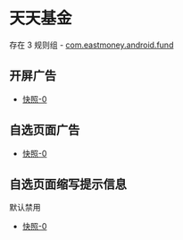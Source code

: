# 天天基金

存在 3 规则组 - [com.eastmoney.android.fund](/src/apps/com.eastmoney.android.fund.ts)

## 开屏广告

- [快照-0](https://i.gkd.li/import/12781533)

## 自选页面广告

- [快照-0](https://i.gkd.li/import/import/12642387)

## 自选页面缩写提示信息

默认禁用

- [快照-0](https://i.gkd.li/import/import/12642387)
